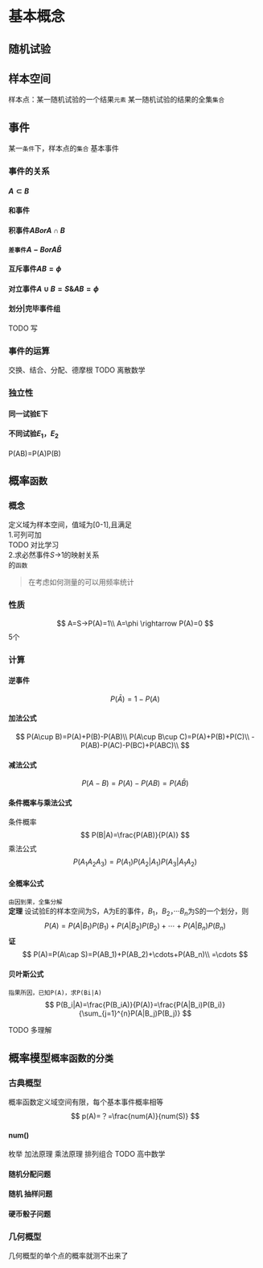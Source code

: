# 基本概念
## 随机试验
## 样本空间
样本点：某一随机试验的一个结果`元素`
某一随机试验的结果的全集`集合`
## 事件
某一`条件`下，样本点的`集合`
基本事件  
### 事件的关系
#### $A\subset B$
#### 和事件
#### 积事件$ABorA\cap B$
#### `差事件`$A-B or A\bar B$
#### 互斥事件$AB=\phi$
#### 对立事件$A\cup B=S \&AB=\phi$
#### 划分|完毕事件组
TODO 写  
### 事件的运算
交换、结合、分配、德摩根
TODO 离散数学
### 独立性
#### 同一试验E下
#### 不同试验$E_1$，$E_2$
P(AB)=P(A)P(B)  
## 概率`函数`
### 概念
定义域为样本空间，值域为[0-1],且满足  
1.可列可加   
TODO 对比学习  
2.求必然事件$S$→1的映射关系    
的`函数`
> 在考虑如何测量的可以用频率统计
### 性质

$$
A=S→P(A)=1\\
A=\phi \rightarrow P(A)=0
$$
5个




### 计算
#### 逆事件
$$
P(\bar{A})=1-P(A)
$$
#### 加法公式
$$
P(A\cup B)=P(A)+P(B)-P(AB)\\
P(A\cup B\cup C)=P(A)+P(B)+P(C)\\
-P(AB)-P(AC)-P(BC)+P(ABC)\\
$$
#### 减法公式
$$
P(A-B)=P(A)-P(AB)=P(A\bar B)
$$
#### 条件概率与乘法公式
条件概率
$$
P(B|A)=\frac{P(AB)}{P(A)}
$$
乘法公式
$$
P(A_1A_2A_3)=P(A_1)P(A_2|A_1)P(A_3|A_1A_2)
$$
#### 全概率公式
`由因到果，全集分解`  
**定理** 设试验E的样本空间为S，A为E的事件，$B_1$，$B_2$，···$B_n$为S的一个划分，则
$$
P(A)=P(A|B_1)P(B_1)+P(A|B_2)P(B_2)+\cdots+P(A|B_n)P(B_n)
$$
**证** 
$$
P(A)=P(A\cap S)=P(AB_1)+P(AB_2)+\cdots+P(AB_n)\\
=\cdots
$$
#### 贝叶斯公式  
`指果所因，已知P(A)，求P(Bi|A)`
$$
P(B_i|A)=\frac{P(B_iA)}{P(A)}=\frac{P(A|B_i)P(B_i)}{\sum_{j=1}^{n}P(A|B_j)P(B_j)}
$$

TODO 多理解  
## 概率模型`概率函数的分类`
### 古典概型
概率函数定义域空间有限，每个基本事件概率相等
$$
p(A)=？=\frac{num(A)}{num(S)}
$$
#### num()
枚举
加法原理
乘法原理
排列组合
TODO 高中数学  
#### 随机分配问题
#### 随机  抽样问题
#### 硬币骰子问题
### 几何概型
几何概型的单个点的概率就测不出来了